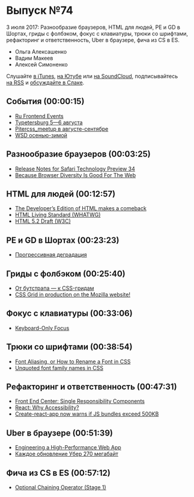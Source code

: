 # Выпуск №74

3 июля 2017: Разнообразие браузеров, HTML для людей, PE и GD в Шортах, гриды с фолбэком, фокус с клавиатуры, трюки со шрифтами, рефакторинг и ответственность, Uber в браузере, фича из CS в ES.

- Ольга Алексашенко
- Вадим Макеев
- Алексей Симоненко

Слушайте [в iTunes](https://itunes.apple.com/ru/podcast/veb-standarty/id1080500016), [на Ютубе](https://www.youtube.com/playlist?list=PLMBnwIwFEFHcwuevhsNXkFTcadeX5R1Go) или [на SoundCloud](https://soundcloud.com/web-standards), подписывайтесь [на RSS](https://pcr.apple.com/id1080500016) и [обсуждайте в Слаке](http://slack.web-standards.ru/).

## События (00:00:15)

- [Ru Frontend Events](https://www.facebook.com/tenphi/posts/10213517714606581)
- [Typetersburg 5—6 августа](http://typetersburg.ru/2017/)
- [Pitercss_meetup в августе-сентябре](https://pitercss.timepad.ru/events/)
- [WSD осенью-зимой](https://wsd.events/)

## Разнообразие браузеров (00:03:25)

- [Release Notes for Safari Technology Preview 34](https://webkit.org/blog/7760/release-notes-for-safari-technology-preview-34/)
- [Because Browser Diversity Is Good For The Web](https://medium.com/p/910d1cbcdf3b)

## HTML для людей (00:12:57)

- [The Developer’s Edition of HTML makes a comeback](https://blog.whatwg.org/developers-edition-comeback)
- [HTML Living Standard (WHATWG)](https://html.spec.whatwg.org/multipage/)
- [HTML 5.2 Draft (W3C)](https://w3c.github.io/html/)

## PE и GD в Шортах (00:23:23)

- [Прогрессивная деградация](https://youtu.be/sZleJiCCWP8?list=PLQJNT2fdCJngOj0mGZaTcZRyfSBTCWHe1)

## Гриды с фолбэком (00:25:40)

- [От бутстрапа — к CSS-гридам](http://css-live.ru/articles/ot-butstrapa-k-css-gridam.html)
- [CSS Grid in production on the Mozilla website!](https://mobile.twitter.com/patrickbrosset/status/880457191626481665)

## Фокус с клавиатуры (00:33:06)

- [Keyboard-Only Focus](http://kizu.ru/en/blog/keyboard-only-focus/)

## Трюки со шрифтами (00:38:54)

- [Font Aliasing, or How to Rename a Font in CSS](https://www.zachleat.com/web/rename-font/)
- [Unquoted font family names in CSS](https://mathiasbynens.be/notes/unquoted-font-family)

## Рефакторинг и ответственность (00:47:31)

- [Front End Center: Single Responsibility Components](https://youtu.be/pSdp92Up8O8)
- [React: Why Accessibility?](https://facebook.github.io/react/docs/accessibility.html)
- [Create-react-app now warns if JS bundles exceed 500KB](https://twitter.com/addyosmani/status/880229735766175744)

## Uber в браузере (00:51:39)

- [Engineering a High-Performance Web App](https://eng.uber.com/m-uber/)
- [Каждое обновление Убер 270 мегабайт](https://twitter.com/wouldntfix/status/880080664984408064)

## Фича из CS в ES (00:57:12)

- [Optional Chaining Operator (Stage 1)](https://github.com/babel/babel/pull/5813)
